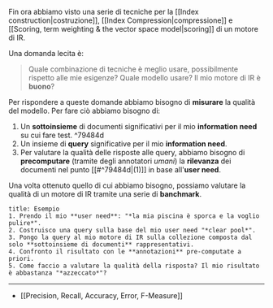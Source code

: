 Fin ora abbiamo visto una serie di tecniche per la [[Index construction|costruzione]], [[Index Compression|compressione]] e [[Scoring, term weighting & the vector space model|scoring]] di un motore di IR.

Una domanda lecita è:

> Quale combinazione di tecniche è meglio usare, possibilmente rispetto alle mie esigenze?
> Quale modello usare? 
> Il mio motore di IR è **buono**?

Per rispondere a queste domande abbiamo bisogno di **misurare** la qualità del modello.
Per fare ciò abbiamo bisogno di:
1. Un **sottoinsieme** di documenti significativi per il mio **information need** su cui fare test. ^79484d
2. Un insieme di **query** significative per il mio **information need**.
3. Per valutare la qualità delle risposte alle query, abbiamo bisogno di **precomputare** (tramite degli annotatori *umani*) la **rilevanza** dei documenti nel punto [[#^79484d|(1)]] in base all'**user need**. 

Una volta ottenuto quello di cui abbiamo bisogno, possiamo valutare la qualità di un motore di IR tramite una serie di **banchmark**.

```ad-example
title: Esempio
1. Prendo il mio **user need**: "*la mia piscina è sporca e la voglio pulire*".
2. Costruisco una query sulla base del mio user need "*clear pool*".
3. Pongo la query al mio motore di IR sulla collezione composta dal solo **sottoinsieme di documenti** rappresentativi.
4. Confronto il risultato con le **annotazioni** pre-computate a priori.
5. Come faccio a valutare la qualità della risposta? Il mio risultato è abbastanza "*azzeccato*"?
```

-----
- [[Precision, Recall, Accuracy, Error, F-Measure]]